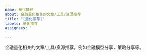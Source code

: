 ```yaml
---
name: 量化推荐
about: 金融量化相关的文章/工具/资源推荐
title: "[量化推荐]"
labels: 量化推荐
assignees: ''

---
```


金融量化相关的文章/工具/资源推荐。例如金融模型分享，策略分享等。
